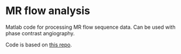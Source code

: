 # MR flow analysis
Matlab code for processing MR flow sequence data. Can be used with phase contrast angiography.

Code is based on [this repo](https://github.com/UK-Digital-Heart-Project/4D-Flow-Dual-VENC).
